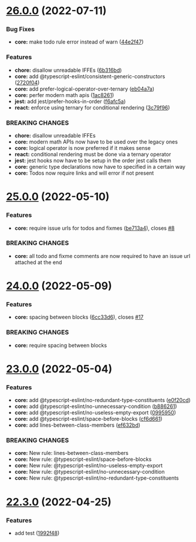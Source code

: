# [26.0.0](https://github.com/RimacTechnology/eslint-config-rimac/compare/v25.0.0...v26.0.0) (2022-07-11)


### Bug Fixes

* **core:** make todo rule error instead of warn ([44e2f47](https://github.com/RimacTechnology/eslint-config-rimac/commit/44e2f473ebe2fa12eba77f846bf1f1ccba313f7e))


### Features

* **chore:** disallow unreadable IFFEs ([6b316bd](https://github.com/RimacTechnology/eslint-config-rimac/commit/6b316bd31dab92535a5208d9b24be5167330507c))
* **core:** add @typescript-eslint/consistent-generic-constructors ([2720f04](https://github.com/RimacTechnology/eslint-config-rimac/commit/2720f040d561683491e1ff0453e2116788f8aa64))
* **core:** add prefer-logical-operator-over-ternary ([eb04a7a](https://github.com/RimacTechnology/eslint-config-rimac/commit/eb04a7afe5dbbf39cb3772e4fc4e1fa8120eab03))
* **core:** perfer modern math apis ([1ac8261](https://github.com/RimacTechnology/eslint-config-rimac/commit/1ac82614bd2078bc6e4f0bedaacacc6edf8b67f0))
* **jest:** add jest/prefer-hooks-in-order ([f6afc5a](https://github.com/RimacTechnology/eslint-config-rimac/commit/f6afc5aefa446c245a7b2652a96cfed018e14f8a))
* **react:** enforce using ternary for conditional rendering ([3c79f96](https://github.com/RimacTechnology/eslint-config-rimac/commit/3c79f96b6869597bb180b06d94cd0f453871ef2e))


### BREAKING CHANGES

* **chore:** disallow unreadable IFFEs
* **core:** modern math APIs now have to be used over the legacy ones
* **core:** logical operator is now preferred if it makes sense
* **react:** conditional rendering must be done via a ternary operator
* **jest:** jest hooks now have to be setup in the order jest calls
them
* **core:** generic type declarations now have to specified in a certain way
* **core:** Todos now require links and will error if not present

# [25.0.0](https://github.com/RimacTechnology/eslint-config-rimac/compare/v24.0.0...v25.0.0) (2022-05-10)


### Features

* **core:** require issue urls for todos and fixmes ([be713a4](https://github.com/RimacTechnology/eslint-config-rimac/commit/be713a40348052350ab03e29d50ac6b827e50283)), closes [#8](https://github.com/RimacTechnology/eslint-config-rimac/issues/8)


### BREAKING CHANGES

* **core:** all todo and fixme comments are now required to have an issue url attached at the
end

# [24.0.0](https://github.com/RimacTechnology/eslint-config-rimac/compare/v23.0.0...v24.0.0) (2022-05-09)


### Features

* **core:** spacing between blocks ([6cc33d6](https://github.com/RimacTechnology/eslint-config-rimac/commit/6cc33d693e75df9dd82321064e0badb54d2d272e)), closes [#17](https://github.com/RimacTechnology/eslint-config-rimac/issues/17)


### BREAKING CHANGES

* **core:** require spacing between blocks

# [23.0.0](https://github.com/RimacTechnology/eslint-config-rimac/compare/v22.3.0...v23.0.0) (2022-05-04)


### Features

* **core:** add @typescript-eslint/no-redundant-type-constituents ([e0f20cd](https://github.com/RimacTechnology/eslint-config-rimac/commit/e0f20cd529c7d7b004e5de832987ea514b552647))
* **core:** add @typescript-eslint/no-unnecessary-condition ([b886261](https://github.com/RimacTechnology/eslint-config-rimac/commit/b886261f87552c8d8cb1bc15e60fbb63098d0389))
* **core:** add @typescript-eslint/no-useless-empty-export ([0995950](https://github.com/RimacTechnology/eslint-config-rimac/commit/09959502f6e44c4f7499a12d456b74cc91c4df54))
* **core:** add @typescript-eslint/space-before-blocks ([cf6d661](https://github.com/RimacTechnology/eslint-config-rimac/commit/cf6d66174e6a5be8d178aed35a5b97f7512a5bd5))
* **core:** add lines-between-class-members ([ef632bd](https://github.com/RimacTechnology/eslint-config-rimac/commit/ef632bdd7bdd4729d1b3218ae0f526ea52d45256))


### BREAKING CHANGES

* **core:** New rule: lines-between-class-members
* **core:** New rule: @typescript-eslint/space-before-blocks
* **core:** New rule: @typescript-eslint/no-useless-empty-export
* **core:** New rule: @typescript-eslint/no-unnecessary-condition
* **core:** New rule: @typescript-eslint/no-redundant-type-constituents

# [22.3.0](https://github.com/RimacTechnology/eslint-config-rimac/compare/v22.2.3...v22.3.0) (2022-04-25)


### Features

* add test ([1992f48](https://github.com/RimacTechnology/eslint-config-rimac/commit/1992f48ee455019528da25a7c3f8a5adecaeb8d1))
